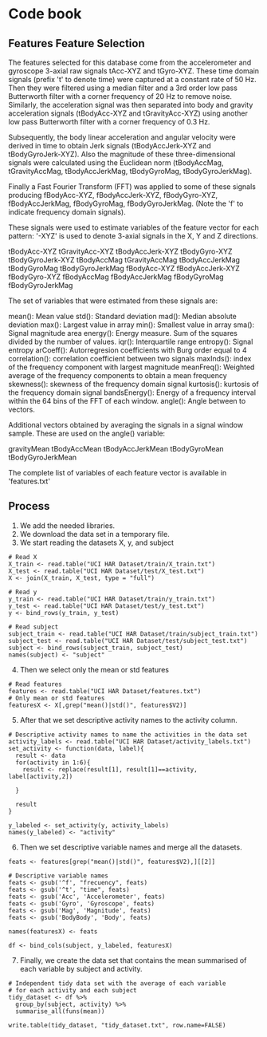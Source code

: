 # Code book

## Features Feature Selection

The features selected for this database come from the accelerometer and gyroscope 3-axial raw signals tAcc-XYZ and tGyro-XYZ. These time domain signals (prefix 't' to denote time) were captured at a constant rate of 50 Hz. Then they were filtered using a median filter and a 3rd order low pass Butterworth filter with a corner frequency of 20 Hz to remove noise. Similarly, the acceleration signal was then separated into body and gravity acceleration signals (tBodyAcc-XYZ and tGravityAcc-XYZ) using another low pass Butterworth filter with a corner frequency of 0.3 Hz.

Subsequently, the body linear acceleration and angular velocity were derived in time to obtain Jerk signals (tBodyAccJerk-XYZ and tBodyGyroJerk-XYZ). Also the magnitude of these three-dimensional signals were calculated using the Euclidean norm (tBodyAccMag, tGravityAccMag, tBodyAccJerkMag, tBodyGyroMag, tBodyGyroJerkMag).

Finally a Fast Fourier Transform (FFT) was applied to some of these signals producing fBodyAcc-XYZ, fBodyAccJerk-XYZ, fBodyGyro-XYZ, fBodyAccJerkMag, fBodyGyroMag, fBodyGyroJerkMag. (Note the 'f' to indicate frequency domain signals).

These signals were used to estimate variables of the feature vector for each pattern:
'-XYZ' is used to denote 3-axial signals in the X, Y and Z directions.

tBodyAcc-XYZ tGravityAcc-XYZ tBodyAccJerk-XYZ tBodyGyro-XYZ tBodyGyroJerk-XYZ tBodyAccMag tGravityAccMag tBodyAccJerkMag tBodyGyroMag tBodyGyroJerkMag fBodyAcc-XYZ fBodyAccJerk-XYZ fBodyGyro-XYZ fBodyAccMag fBodyAccJerkMag fBodyGyroMag fBodyGyroJerkMag

The set of variables that were estimated from these signals are:

mean(): Mean value std(): Standard deviation mad(): Median absolute deviation max(): Largest value in array min(): Smallest value in array sma(): Signal magnitude area energy(): Energy measure. Sum of the squares divided by the number of values. iqr(): Interquartile range entropy(): Signal entropy arCoeff(): Autorregresion coefficients with Burg order equal to 4 correlation(): correlation coefficient between two signals maxInds(): index of the frequency component with largest magnitude meanFreq(): Weighted average of the frequency components to obtain a mean frequency skewness(): skewness of the frequency domain signal kurtosis(): kurtosis of the frequency domain signal bandsEnergy(): Energy of a frequency interval within the 64 bins of the FFT of each window. angle(): Angle between to vectors.

Additional vectors obtained by averaging the signals in a signal window sample. These are used on the angle() variable:

gravityMean tBodyAccMean tBodyAccJerkMean tBodyGyroMean tBodyGyroJerkMean

The complete list of variables of each feature vector is available in 'features.txt'

## Process

1. We add the needed libraries.
2. We download the data set in a temporary file.
3. We start reading the datasets X, y, and subject

```
# Read X
X_train <- read.table("UCI HAR Dataset/train/X_train.txt")
X_test <- read.table("UCI HAR Dataset/test/X_test.txt")
X <- join(X_train, X_test, type = "full")

# Read y
y_train <- read.table("UCI HAR Dataset/train/y_train.txt")
y_test <- read.table("UCI HAR Dataset/test/y_test.txt")
y <- bind_rows(y_train, y_test)

# Read subject
subject_train <- read.table("UCI HAR Dataset/train/subject_train.txt")
subject_test <- read.table("UCI HAR Dataset/test/subject_test.txt")
subject <- bind_rows(subject_train, subject_test)
names(subject) <- "subject"
```

4. Then we select only the mean or std features

```
# Read features
features <- read.table("UCI HAR Dataset/features.txt")
# Only mean or std features
featuresX <- X[,grep("mean()|std()", features$V2)]
```

5. After that we set descriptive activity names to the activity column.

```
# Descriptive activity names to name the activities in the data set
activity_labels <- read.table("UCI HAR Dataset/activity_labels.txt")
set_activity <- function(data, label){
  result <- data
  for(activity in 1:6){
    result <- replace(result[1], result[1]==activity, label[activity,2])
    
  }
  
  result
}

y_labeled <- set_activity(y, activity_labels)
names(y_labeled) <- "activity"
```

6. Then we set descriptive variable names and merge all the datasets.

```
feats <- features[grep("mean()|std()", features$V2),][[2]]

# Descriptive variable names
feats <- gsub('^f', "frecuency", feats)
feats <- gsub('^t', "time", feats)
feats <- gsub('Acc', 'Accelerometer', feats)
feats <- gsub('Gyro', 'Gyroscope', feats)
feats <- gsub('Mag', 'Magnitude', feats)
feats <- gsub('BodyBody', 'Body', feats)

names(featuresX) <- feats

df <- bind_cols(subject, y_labeled, featuresX)

```

7. Finally, we create the data set that contains the mean summarised of each variable by subject and activity.

```
# Independent tidy data set with the average of each variable 
# for each activity and each subject
tidy_dataset <- df %>%
  group_by(subject, activity) %>%
  summarise_all(funs(mean))

write.table(tidy_dataset, "tidy_dataset.txt", row.name=FALSE)

```

